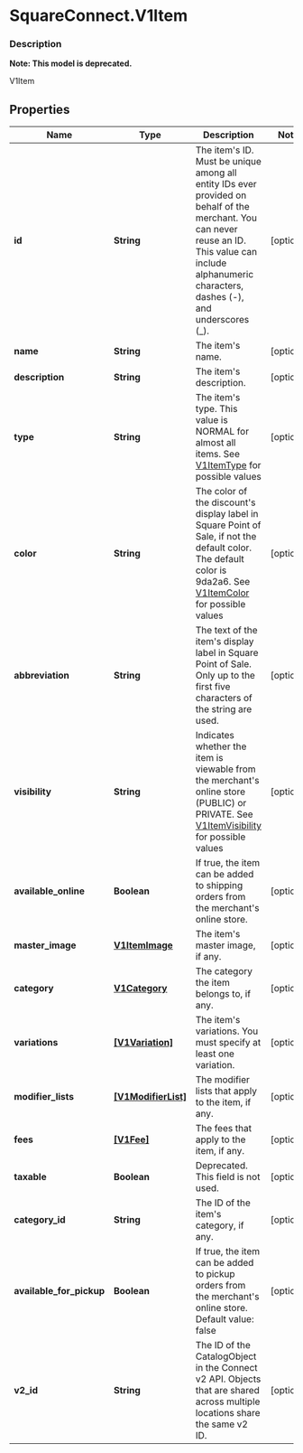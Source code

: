 # SquareConnect.V1Item

### Description
**Note: This model is deprecated.**

V1Item

## Properties
Name | Type | Description | Notes
------------ | ------------- | ------------- | -------------
**id** | **String** | The item&#39;s ID. Must be unique among all entity IDs ever provided on behalf of the merchant. You can never reuse an ID. This value can include alphanumeric characters, dashes (-), and underscores (_). | [optional] 
**name** | **String** | The item&#39;s name. | [optional] 
**description** | **String** | The item&#39;s description. | [optional] 
**type** | **String** | The item&#39;s type. This value is NORMAL for almost all items. See [V1ItemType](#type-v1itemtype) for possible values | [optional] 
**color** | **String** | The color of the discount&#39;s display label in Square Point of Sale, if not the default color. The default color is 9da2a6. See [V1ItemColor](#type-v1itemcolor) for possible values | [optional] 
**abbreviation** | **String** | The text of the item&#39;s display label in Square Point of Sale. Only up to the first five characters of the string are used. | [optional] 
**visibility** | **String** | Indicates whether the item is viewable from the merchant&#39;s online store (PUBLIC) or PRIVATE. See [V1ItemVisibility](#type-v1itemvisibility) for possible values | [optional] 
**available_online** | **Boolean** | If true, the item can be added to shipping orders from the merchant&#39;s online store. | [optional] 
**master_image** | [**V1ItemImage**](V1ItemImage.md) | The item&#39;s master image, if any. | [optional] 
**category** | [**V1Category**](V1Category.md) | The category the item belongs to, if any. | [optional] 
**variations** | [**[V1Variation]**](V1Variation.md) | The item&#39;s variations. You must specify at least one variation. | [optional] 
**modifier_lists** | [**[V1ModifierList]**](V1ModifierList.md) | The modifier lists that apply to the item, if any. | [optional] 
**fees** | [**[V1Fee]**](V1Fee.md) | The fees that apply to the item, if any. | [optional] 
**taxable** | **Boolean** | Deprecated. This field is not used. | [optional] 
**category_id** | **String** | The ID of the item&#39;s category, if any. | [optional] 
**available_for_pickup** | **Boolean** | If true, the item can be added to pickup orders from the merchant&#39;s online store. Default value: false | [optional] 
**v2_id** | **String** | The ID of the CatalogObject in the Connect v2 API. Objects that are shared across multiple locations share the same v2 ID. | [optional] 


